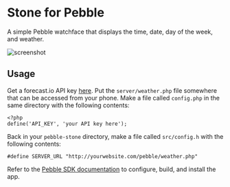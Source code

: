 # Stone for Pebble

A simple Pebble watchface that displays the time, date, day of the week, and weather.

![screenshot](http://soofw.com/up/pebble/stone/screenshot.png)

## Usage

Get a forecast.io API key [here](https://developer.forecast.io/register). Put the `server/weather.php` file somewhere that can be accessed from your phone. Make a file called `config.php` in the same directory with the following contents:

	<?php
	define('API_KEY', 'your API key here');

Back in your `pebble-stone` directory, make a file called `src/config.h` with the following contents:

	#define SERVER_URL "http://yourwebsite.com/pebble/weather.php"

Refer to the [Pebble SDK documentation](http://developer.getpebble.com/1/GettingStarted/UsingExamples) to configure, build, and install the app.
